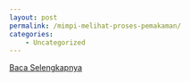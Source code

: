```yaml
---
layout: post
permalink: /mimpi-melihat-proses-pemakaman/
categories:
    - Uncategorized
---
```


[Baca Selengkapnya](/09)